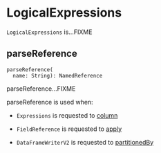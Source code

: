 # LogicalExpressions

`LogicalExpressions` is...FIXME

## parseReference

```
parseReference(
  name: String): NamedReference
```

parseReference...FIXME

parseReference is used when:

* `Expressions` is requested to [column](Expressions.md#column)

* `FieldReference` is requested to [apply](FieldReference.md#apply)

* `DataFrameWriterV2` is requested to [partitionedBy](../DataFrameWriterV2.md#partitionedBy)
